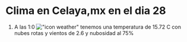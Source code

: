 # Clima en Celaya,mx en el dia 28

1. A las 1:0 !["icon weather"](http://openweathermap.org/img/w/04n.png) tenemos una temperatura de 15.72 C con nubes rotas y  vientos de 2.6 y nubosidad al 75%
